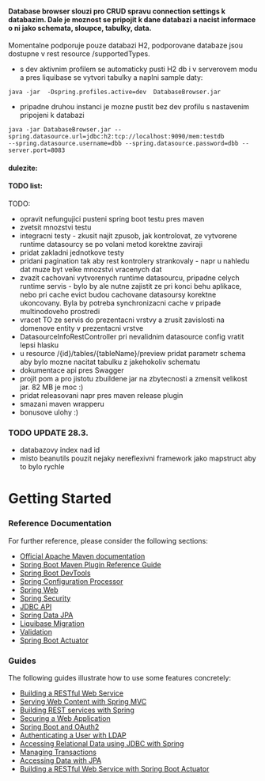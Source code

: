 
#### Database browser slouzi pro CRUD spravu connection settings k databazim. Dale je moznost se pripojit k dane databazi a nacist informace o ni jako schemata, sloupce, tabulky, data.

Momentalne podporuje pouze databazi H2, podporovane databaze jsou dostupne v rest resource /supportedTypes.


* s dev aktivnim profilem se automaticky pusti H2 db i v serverovem modu 
a pres liquibase se vytvori tabulky a naplni sample daty:

```
java -jar  -Dspring.profiles.active=dev  DatabaseBrowser.jar
```
* pripadne druhou instanci je mozne pustit bez dev profilu s nastavenim pripojeni k databazi

```
java -jar DatabaseBrowser.jar --spring.datasource.url=jdbc:h2:tcp://localhost:9090/mem:testdb 
--spring.datasource.username=dbb --spring.datasource.password=dbb --server.port=8083
```

#### dulezite:
#### TODO list:
TODO: 
- opravit nefungujici pusteni spring boot testu pres maven
- zvetsit mnozstvi testu
- integracni testy - zkusit najit zpusob, jak kontrolovat, ze vytvorene runtime datasourcy se po volani metod 
korektne zaviraji
- pridat zakladni jednotkove testy
- pridani pagination tak aby rest kontrolery strankovaly - napr u nahledu dat muze byt velke mnozstvi vracenych dat
- zvazit cachovani vytvorenych runtime datasourcu, pripadne celych runtime servis - bylo by ale nutne zajistit ze pri konci behu aplikace, nebo pri cache evict
budou cachovane datasoursy korektne ukoncovany. Byla by potreba synchronizacni cache v pripade
multinodoveho prostredi
- vracet TO ze servis do prezentacni vrstvy a zrusit zavislosti na domenove entity v prezentacni vrstve
- DatasourceInfoRestController pri nevalidnim datasource config vratit lepsi hlasku
- u resource /{id}/tables/{tableName}/preview pridat parametr schema aby bylo mozne nacitat tabulku z jakehokoliv schematu
- dokumentace api pres Swagger
- projit pom a pro jistotu zbuildene jar na zbytecnosti a zmensit velikost jar. 82 MB je moc :)
- pridat releasovani napr pres maven release plugin
- smazani maven wrapperu
- bonusove ulohy :)

### TODO UPDATE 28.3.
- databazovy index nad id 
- misto beanutils pouzit nejaky nereflexivni framework jako mapstruct aby to bylo rychle






# Getting Started

### Reference Documentation
For further reference, please consider the following sections:

* [Official Apache Maven documentation](https://maven.apache.org/guides/index.html)
* [Spring Boot Maven Plugin Reference Guide](https://docs.spring.io/spring-boot/docs/2.2.5.RELEASE/maven-plugin/)
* [Spring Boot DevTools](https://docs.spring.io/spring-boot/docs/2.2.5.RELEASE/reference/htmlsingle/#using-boot-devtools)
* [Spring Configuration Processor](https://docs.spring.io/spring-boot/docs/2.2.5.RELEASE/reference/htmlsingle/#configuration-metadata-annotation-processor)
* [Spring Web](https://docs.spring.io/spring-boot/docs/2.2.5.RELEASE/reference/htmlsingle/#boot-features-developing-web-applications)
* [Spring Security](https://docs.spring.io/spring-boot/docs/2.2.5.RELEASE/reference/htmlsingle/#boot-features-security)
* [JDBC API](https://docs.spring.io/spring-boot/docs/2.2.5.RELEASE/reference/htmlsingle/#boot-features-sql)
* [Spring Data JPA](https://docs.spring.io/spring-boot/docs/2.2.5.RELEASE/reference/htmlsingle/#boot-features-jpa-and-spring-data)
* [Liquibase Migration](https://docs.spring.io/spring-boot/docs/2.2.5.RELEASE/reference/htmlsingle/#howto-execute-liquibase-database-migrations-on-startup)
* [Validation](https://docs.spring.io/spring-boot/docs/current/reference/htmlsingle/#boot-features-validation)
* [Spring Boot Actuator](https://docs.spring.io/spring-boot/docs/2.2.5.RELEASE/reference/htmlsingle/#production-ready)

### Guides
The following guides illustrate how to use some features concretely:

* [Building a RESTful Web Service](https://spring.io/guides/gs/rest-service/)
* [Serving Web Content with Spring MVC](https://spring.io/guides/gs/serving-web-content/)
* [Building REST services with Spring](https://spring.io/guides/tutorials/bookmarks/)
* [Securing a Web Application](https://spring.io/guides/gs/securing-web/)
* [Spring Boot and OAuth2](https://spring.io/guides/tutorials/spring-boot-oauth2/)
* [Authenticating a User with LDAP](https://spring.io/guides/gs/authenticating-ldap/)
* [Accessing Relational Data using JDBC with Spring](https://spring.io/guides/gs/relational-data-access/)
* [Managing Transactions](https://spring.io/guides/gs/managing-transactions/)
* [Accessing Data with JPA](https://spring.io/guides/gs/accessing-data-jpa/)
* [Building a RESTful Web Service with Spring Boot Actuator](https://spring.io/guides/gs/actuator-service/)

